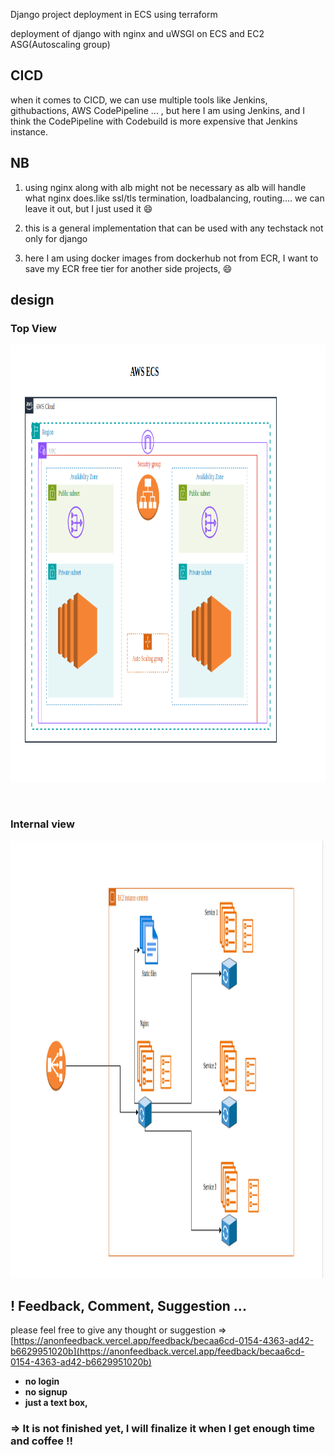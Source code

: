 


Django project deployment in ECS using terraform


deployment of django with nginx and uWSGI on ECS and EC2 ASG(Autoscaling group)


## CICD
when it comes to CICD, we can use multiple tools like Jenkins, githubactions, AWS CodePipeline ... , 
but here I am using Jenkins, and I think the CodePipeline with Codebuild is more expensive that Jenkins instance. 


## NB
1. using nginx along with alb might not be necessary as alb will handle what nginx does.like ssl/tls termination, loadbalancing, routing....
we can leave it out, but I just used it 😄


2. this is a general implementation that can be used with any techstack not only for django
 


3. here I am using docker images from dockerhub not from ECR, I want to save my ECR free tier for another side projects, 😄


## design
<p>
  <p align="center"><h3>Top View</h3> </p>
  <p align="left">
    <img src="./design/top-view.png" width="700" height="700" title="design">
  </p>
  <br />

  <p align="center"><h3>Internal view </h3> </p>
  <img src="./design/internal.png" width="700" height="700" title="design">
</p>


## ! Feedback, Comment, Suggestion ...
please feel free to give any thought or suggestion => [https://anonfeedback.vercel.app/feedback/becaa6cd-0154-4363-ad42-b6629951020b](https://anonfeedback.vercel.app/feedback/becaa6cd-0154-4363-ad42-b6629951020b)

- **no login**
- **no signup**
- **just a text box,**

### => It is not finished yet, I will finalize it when I get enough time and coffee !!
